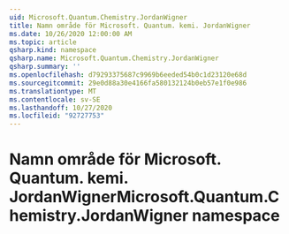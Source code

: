 ```yaml
---
uid: Microsoft.Quantum.Chemistry.JordanWigner
title: Namn område för Microsoft. Quantum. kemi. JordanWigner
ms.date: 10/26/2020 12:00:00 AM
ms.topic: article
qsharp.kind: namespace
qsharp.name: Microsoft.Quantum.Chemistry.JordanWigner
qsharp.summary: ''
ms.openlocfilehash: d79293375687c9969b6eeded54b0c1d23120e68d
ms.sourcegitcommit: 29e0d88a30e4166fa580132124b0eb57e1f0e986
ms.translationtype: MT
ms.contentlocale: sv-SE
ms.lasthandoff: 10/27/2020
ms.locfileid: "92727753"
---
```

# <a name="microsoftquantumchemistryjordanwigner-namespace"></a><span data-ttu-id="ce48f-102">Namn område för Microsoft. Quantum. kemi. JordanWigner</span><span class="sxs-lookup"><span data-stu-id="ce48f-102">Microsoft.Quantum.Chemistry.JordanWigner namespace</span></span>



